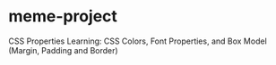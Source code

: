 # meme-project
CSS Properties Learning: CSS Colors, Font Properties, and Box Model (Margin, Padding and Border)
